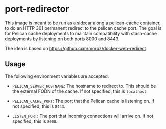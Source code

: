 port-redirector
===============

This image is meant to be run as a sidecar along a pelican-cache
container, to do an HTTP 301 permanent redirect to the pelican
cache port.  The goal is for Pelican cache deployments to maintain
compatibility with stash-cache deployments by listening on both ports
8000 and 8443.

The idea is based on https://github.com/morbz/docker-web-redirect

Usage
-----
The following environment variables are accepted:

-   `PELICAN_SERVER_HOSTNAME`: 
    The hostname to redirect to.  This should be the external FQDN
    of the cache.  If not specified, this is `localhost`.

-   `PELICAN_CACHE_PORT`:
    The port that the Pelican cache is listening on.
    If not specified, this is `8443`.

-   `LISTEN_PORT`:
    The port that incoming connections will arrive on.
    If not specified, this is `8000`.

